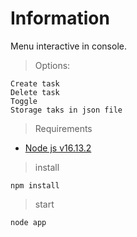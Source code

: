 # Information

Menu interactive in console.

> Options:

```
Create task
Delete task
Toggle
Storage taks in json file
```
> Requirements

- [Node js v16.13.2](https://nodejs.org/en/download/)


> install

```
npm install
```

> start

```
node app
```